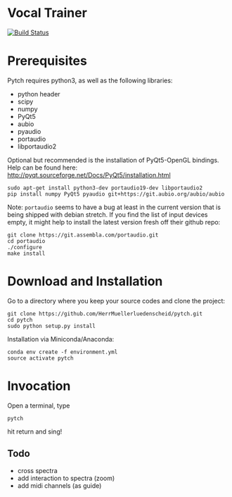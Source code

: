 # Vocal Trainer
[![Build Status](https://travis-ci.org/HerrMuellerluedenscheid/pytch.svg?branch=master)](https://travis-ci.org/HerrMuellerluedenscheid/pytch)

# Prerequisites

Pytch requires python3, as well as the following libraries:

- python header
- scipy
- numpy
- PyQt5
- aubio
- pyaudio
- portaudio
- libportaudio2

Optional but recommended is the installation of PyQt5-OpenGL bindings.
Help can be found here: http://pyqt.sourceforge.net/Docs/PyQt5/installation.html

```
sudo apt-get install python3-dev portaudio19-dev libportaudio2
pip install numpy PyQt5 pyaudio git+https://git.aubio.org/aubio/aubio
```

Note: `portaudio` seems to have a bug at least in the current version that is
being shipped with debian stretch. If you find the list of input devices empty,
it might help to install the latest version fresh off their github repo:

```
git clone https://git.assembla.com/portaudio.git
cd portaudio
./configure
make install
```

# Download and Installation
Go to a directory where you keep your source codes and clone the project:
```
git clone https://github.com/HerrMuellerluedenscheid/pytch.git
cd pytch
sudo python setup.py install
```

Installation via Miniconda/Anaconda:
```
conda env create -f environment.yml
source activate pytch
```

# Invocation
Open a terminal, type
```
pytch
```
hit return and sing!

## Todo
- cross spectra
- add interaction to spectra (zoom)
- add midi channels (as guide)
